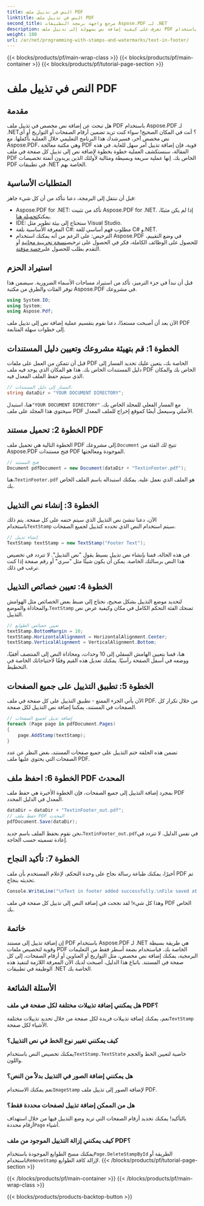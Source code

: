 ```yaml
---
title: النص في تذييل ملف PDF
linktitle: النص في تذييل ملف PDF
second_title: مرجع واجهة برمجة التطبيقات Aspose.PDF لـ .NET
description: تعرف على كيفية إضافة نص بسهولة إلى تذييل ملف PDF باستخدام Aspose.PDF for .NET. يتضمن دليلًا خطوة بخطوة للتكامل السلس.
weight: 180
url: /ar/net/programming-with-stamps-and-watermarks/text-in-footer/
---
```


{{< blocks/products/pf/main-wrap-class >}}
{{< blocks/products/pf/main-container >}}
{{< blocks/products/pf/tutorial-page-section >}}

# النص في تذييل ملف PDF

## مقدمة

هل تبحث عن إضافة نص مخصص في تذييل ملف PDF باستخدام Aspose.PDF لـ .NET؟ أنت في المكان الصحيح! سواء كنت تريد تضمين أرقام الصفحات أو التواريخ أو أي نص مخصص آخر، فسيرشدك هذا البرنامج التعليمي خلال العملية بأكملها. مع Aspose.PDF، وهي مكتبة معالجة PDF قوية، فإن إضافة تذييل أمر سهل للغاية. في هذه المقالة، سنستكشف العملية خطوة بخطوة لإضافة نص إلى تذييل كل صفحة في ملف PDF الخاص بك. إنها عملية سريعة وبسيطة ومثالية لأولئك الذين يريدون أتمتة تخصيصات PDF في تطبيقات .NET الخاصة بهم.


## المتطلبات الأساسية

قبل أن ننتقل إلى البرمجة، دعنا نتأكد من أن كل شيء جاهز:

-  Aspose.PDF for .NET: تأكد من تثبيت Aspose.PDF for .NET. إذا لم يكن مثبتًا، يمكنك[تحميله هنا](https://releases.aspose.com/pdf/net/).
- IDE: ستحتاج إلى بيئة تطوير مثل Visual Studio.
- المعرفة الأساسية بلغة C#: مطلوب فهم أساسي للغة C# و.NET.
-  الترخيص: على الرغم من أنه يمكنك استخدام Aspose.PDF في وضع التقييم، للحصول على الوظائف الكاملة، فكر في الحصول على ترخيص[نسخة تجريبية مجانية](https://releases.aspose.com/) أو التقدم بطلب للحصول على[رخصة مؤقتة](https://purchase.aspose.com/temporary-license/).

## استيراد الحزم

قبل أن نبدأ في جزء الترميز، تأكد من استيراد مساحات الأسماء الضرورية. سيضمن هذا توفر الفئات والطرق من مكتبة Aspose.PDF في مشروعك.

```csharp
using System.IO;
using System;
using Aspose.Pdf;
```

الآن بعد أن أصبحت مستعدًا، دعنا نقوم بتقسيم عملية إضافة نص إلى تذييل ملف PDF إلى خطوات سهلة المتابعة.

## الخطوة 1: قم بتهيئة مشروعك وتعيين دليل المستندات

قبل أن تتمكن من العمل على ملفات PDF الخاصة بك، يتعين عليك تحديد المسار إلى دليل المستندات الخاص بك. هذا هو المكان الذي يوجد فيه ملف PDF الخاص بك والمكان الذي سيتم حفظ الملف المعدل فيه.

```csharp
// المسار إلى دليل المستندات.
string dataDir = "YOUR DOCUMENT DIRECTORY";
```

 هنا، استبدل`"YOUR DOCUMENT DIRECTORY"` مع المسار الفعلي للمجلد الخاص بك. سيحتوي هذا المجلد على ملف PDF الأصلي وسيعمل أيضًا كموقع إخراج للملف المعدل.

## الخطوة 2: تحميل مستند PDF

 الخطوة التالية هي تحميل ملف PDF إلى مشروعك.`Document` تتيح لك الفئة من Aspose.PDF فتح مستندات PDF الموجودة ومعالجتها.

```csharp
// فتح المستند
Document pdfDocument = new Document(dataDir + "TextinFooter.pdf");
```

 هنا،`TextinFooter.pdf` هو الملف الذي نعمل عليه. يمكنك استبداله باسم الملف الخاص بك.

## الخطوة 3: إنشاء نص التذييل

الآن، دعنا ننشئ نص التذييل الذي سيتم ختمه على كل صفحة. يتم ذلك باستخدام`TextStamp` سيتم استخدام النص الذي تحدده كتذييل لجميع الصفحات.

```csharp
// إنشاء تذييل
TextStamp textStamp = new TextStamp("Footer Text");
```

في هذه الحالة، قمنا بإنشاء نص تذييل بسيط يقول "نص التذييل". لا تتردد في تخصيص هذا النص برسالتك الخاصة. يمكن أن يكون شيئًا مثل "سري" أو رقم صفحة إذا كنت ترغب في ذلك.

## الخطوة 4: تعيين خصائص التذييل

 لتحديد موضع التذييل بشكل صحيح، نحتاج إلى ضبط بعض الخصائص مثل الهوامش والمحاذاة والموضع.`TextStamp` تمنحك الفئة التحكم الكامل في مكان وكيفية عرض نص التذييل.

```csharp
// تعيين خصائص الطوابع
textStamp.BottomMargin = 10;
textStamp.HorizontalAlignment = HorizontalAlignment.Center;
textStamp.VerticalAlignment = VerticalAlignment.Bottom;
```

هنا، قمنا بتعيين الهامش السفلي إلى 10 وحدات، ومحاذاة النص إلى المنتصف أفقيًا، ووضعه في أسفل الصفحة رأسيًا. يمكنك تعديل هذه القيم وفقًا لاحتياجاتك الخاصة في التخطيط.

## الخطوة 5: تطبيق التذييل على جميع الصفحات

الآن يأتي الجزء الممتع - تطبيق التذييل على كل صفحة في ملف PDF. من خلال تكرار كل الصفحات في المستند، يمكننا إضافة نص التذييل لكل صفحة.

```csharp
// إضافة تذييل لجميع الصفحات
foreach (Page page in pdfDocument.Pages)
{
    page.AddStamp(textStamp);
}
```

تضمن هذه الحلقة ختم التذييل على جميع صفحات المستند، بغض النظر عن عدد الصفحات التي يحتوي عليها ملف PDF.

## الخطوة 6: احفظ ملف PDF المحدث

بمجرد إضافة التذييل إلى جميع الصفحات، فإن الخطوة الأخيرة هي حفظ ملف PDF المعدل في الدليل المحدد.

```csharp
dataDir = dataDir + "TextinFooter_out.pdf";
// حفظ ملف PDF المحدث
pdfDocument.Save(dataDir);
```

 نحن نقوم بحفظ الملف باسم جديد،`TextinFooter_out.pdf`في نفس الدليل. لا تتردد في إعادة تسميته حسب الحاجة.

## الخطوة 7: تأكيد النجاح

أخيرًا، يمكنك طباعة رسالة نجاح على وحدة التحكم، لإعلام المستخدم بأن ملف PDF تم تحديثه بنجاح.

```csharp
Console.WriteLine("\nText in footer added successfully.\nFile saved at " + dataDir);
```

وهذا كل شيء! لقد نجحت في إضافة النص إلى تذييل كل صفحة في ملف PDF الخاص بك.

## خاتمة

إن إضافة تذييل إلى مستند PDF باستخدام Aspose.PDF لـ .NET هي طريقة بسيطة وقوية لتخصيص ملفات PDF الخاصة بك. فباستخدام بضعة أسطر فقط من التعليمات البرمجية، يمكنك إضافة نص مخصص، مثل التواريخ أو العناوين أو أرقام الصفحات، إلى كل صفحة في المستند. باتباع هذا الدليل، أصبحت لديك الآن المعرفة اللازمة لتنفيذ هذه الوظيفة في تطبيقات .NET الخاصة بك.

## الأسئلة الشائعة

### هل يمكنني إضافة تذييلات مختلفة لكل صفحة في ملف PDF؟  
 نعم، يمكنك إضافة تذييلات فريدة لكل صفحة من خلال تحديد تذييلات مختلفة`TextStamp` الأشياء لكل صفحة.

### كيف يمكنني تغيير نوع الخط في نص التذييل؟  
 يمكنك تخصيص النص باستخدام`TextStamp.TextState` خاصية لتعيين الخط والحجم واللون.

### هل يمكنني إضافة الصور في التذييل بدلاً من النص؟  
 نعم يمكنك الاستخدام`ImageStamp` لإضافة الصور إلى تذييل ملف PDF.

### هل من الممكن إضافة تذييل لصفحات محددة فقط؟  
 بالتأكيد! يمكنك تحديد أرقام الصفحات التي تريد وضع التذييل فيها من خلال استهداف أرقام محددة`Page` أشياء.

### كيف يمكنني إزالة التذييل الموجود من ملف PDF؟  
 يمكنك مسح الطوابع الموجودة باستخدام`Page.DeleteStampById` الطريقة أو باستخدام`RemoveStamp` لإزالة كافة الطوابع.
{{< /blocks/products/pf/tutorial-page-section >}}

{{< /blocks/products/pf/main-container >}}
{{< /blocks/products/pf/main-wrap-class >}}

{{< blocks/products/products-backtop-button >}}
